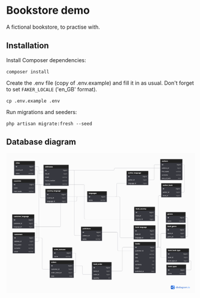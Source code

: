 # Bookstore demo

A fictional bookstore, to practise with.

## Installation
Install Composer dependencies:
```
composer install
```

Create the .env file (copy of .env.example) and fill it in as usual. Don't forget to set `FAKER_LOCALE` ('en_GB' format).
```
cp .env.example .env
```

Run migrations and seeders:
```
php artisan migrate:fresh --seed
```

## Database diagram

![Database diagram](database-diagram.png)
